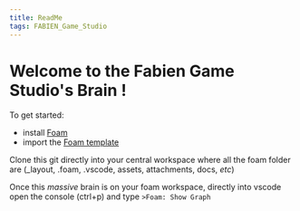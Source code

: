 ```yaml
---
title: ReadMe
tags: FABIEN_Game_Studio
---
```


# Welcome to the Fabien Game Studio's Brain !

To get started: 
- install [Foam](https://foambubble.github.io/foam/)
- import the [Foam template](https://github.com/foambubble/foam-template)

Clone this git directly into your central workspace where all the foam folder are
(_layout, .foam, .vscode, assets, attachments, docs, *etc*)

Once this *massive* brain is on your foam workspace, directly into vscode open the console (ctrl+p) and type `>Foam: Show Graph`